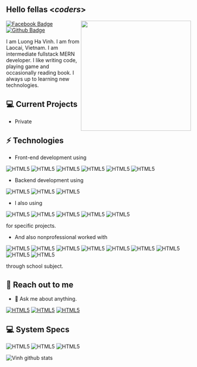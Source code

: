 <h2> Hello fellas <<i>coders</i>></h2>

<img align='right' src='http://www.jenyalestina.com/blog/wp-content/uploads/2019/05/web-development-1024x582.jpg' width='300"'>

[![Facebook Badge](https://img.shields.io/badge/Facebook-1877F2?style=for-the-badge&logo=facebook&logoColor=white&link=https://www.facebook.com/vinhcutelc)](https://www.facebook.com/vinhcutelc)
[![Github Badge](https://img.shields.io/badge/GitHub-100000?style=for-the-badge&logo=github&logoColor=white&link=https://github.com/vinhcutelc)](https://github.com/vinhcutelc)


I am Luong Ha Vinh. I am from Laocai, Vietnam. I am intermediate fullstack MERN developer. I like writing code, playing game and occasionally reading book. I always up to learning new technologies.

## 💻 Current Projects
* Private

## ⚡ Technologies
- Front-end development using

![HTML5](https://img.shields.io/badge/HTML5-E34F26?style=for-the-badge&logo=html5&logoColor=white)
![HTML5](https://img.shields.io/badge/CSS3-1572B6?style=for-the-badge&logo=css3&logoColor=white)
![HTML5](https://img.shields.io/badge/JavaScript-323330?style=for-the-badge&logo=javascript&logoColor=F7DF1E)
![HTML5](https://img.shields.io/badge/React-20232A?style=for-the-badge&logo=react&logoColor=61DAFB)
![HTML5](https://img.shields.io/badge/Redux-593D88?style=for-the-badge&logo=redux&logoColor=white)
![HTML5](https://img.shields.io/badge/Tailwind_CSS-38B2AC?style=for-the-badge&logo=tailwind-css&logoColor=white)

- Backend development using

![HTML5](https://img.shields.io/badge/MongoDB-4EA94B?style=for-the-badge&logo=mongodb&logoColor=white)
![HTML5](https://img.shields.io/badge/Node.js-43853D?style=for-the-badge&logo=node.js&logoColor=white)
![HTML5](https://img.shields.io/badge/Express.js-404D59?style=for-the-badge)

- I also using 

![HTML5](https://img.shields.io/badge/C%23-239120?style=for-the-badge&logo=c-sharp&logoColor=white)
![HTML5](https://img.shields.io/badge/Python-3776AB?style=for-the-badge&logo=python&logoColor=white)
![HTML5](https://img.shields.io/badge/.NET-5C2D91?style=for-the-badge&logo=.net&logoColor=white)
![HTML5](https://img.shields.io/badge/Java-ED8B00?style=for-the-badge&logo=java&logoColor=white)
![HTML5](https://img.shields.io/badge/PHP-777BB4?style=for-the-badge&logo=php&logoColor=white)

for specific projects.

- And also nonprofessional worked with

![HTML5](https://img.shields.io/badge/C%2B%2B-00599C?style=for-the-badge&logo=c%2B%2B&logoColor=white)
![HTML5](https://img.shields.io/badge/C-00599C?style=for-the-badge&logo=c&logoColor=white)
![HTML5](https://img.shields.io/badge/Kotlin-0095D5?&style=for-the-badge&logo=kotlin&logoColor=white)
![HTML5](https://img.shields.io/badge/Bootstrap-563D7C?style=for-the-badge&logo=bootstrap&logoColor=white)
![HTML5](https://img.shields.io/badge/jQuery-0769AD?style=for-the-badge&logo=jquery&logoColor=white)
![HTML5](https://img.shields.io/badge/Unity-100000?style=for-the-badge&logo=unity&logoColor=white)
![HTML5](https://img.shields.io/badge/SQLite-07405E?style=for-the-badge&logo=sqlite&logoColor=white)
![HTML5](https://img.shields.io/badge/MySQL-00000F?style=for-the-badge&logo=mysql&logoColor=white)
![HTML5](https://img.shields.io/badge/Scala-DC322F?style=for-the-badge&logo=scala&logoColor=white)

through school subject.
## 👋 Reach out to me 
- 💬 Ask me about anything.

[![HTML5](https://img.shields.io/badge/Gmail-D14836?style=for-the-badge&logo=gmail&logoColor=white)](mailto:luonghavinh3011@gmail.com)
[![HTML5](https://img.shields.io/badge/Messenger-00B2FF?style=for-the-badge&logo=messenger&logoColor=white)](https://www.facebook.com/vinhcutelc)
[![HTML5](https://img.shields.io/badge/Telegram-2CA5E0?style=for-the-badge&logo=telegram&logoColor=white)](https://t.me/vinhcutelc)

## 💻 System Specs
![HTML5](https://img.shields.io/badge/NVIDIA-GTX3050-76B900?style=for-the-badge&logo=nvidia&logoColor=white)
![HTML5](https://img.shields.io/badge/AMD-Radeon_R7_4800H-ED1C24?style=for-the-badge&logo=amd&logoColor=white)
![HTML5](https://img.shields.io/badge/Windows-ASUS_ROG_STRIX_G15-0078D6?style=for-the-badge&logo=windows&logoColor=white)

![Vinh github stats](https://github-readme-stats.vercel.app/api?username=vinhcutelc&hide=["issues"]&show_icons=true)
